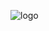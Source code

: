 ![logo]([https://github.com/pawanpinjari/pawanpinjari/blob/main/webdev.jpg](https://github.com/pawanpinjari/hybrowlabs/blob/main/Problem1/Screenshot%20(29).png))
